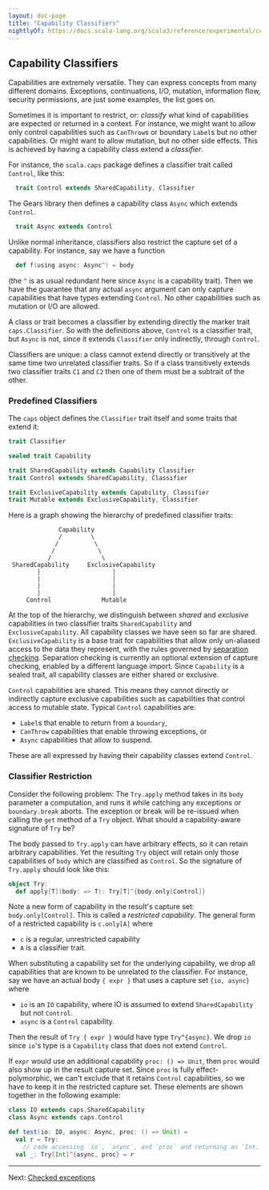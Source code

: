 ```yaml
---
layout: doc-page
title: "Capability Classifiers"
nightlyOf: https://docs.scala-lang.org/scala3/reference/experimental/cc-classifiers.html
---
```


## Capability Classifiers

Capabilities are extremely versatile. They can express concepts from many different domains. Exceptions, continuations, I/O, mutation, information flow, security permissions, are just some examples, the list goes on.

Sometimes it is important to restrict, or: _classify_ what kind of capabilities are expected or returned in a context. For instance, we might want to allow only control capabilities such as `CanThrow`s or boundary `Label`s but no
other capabilities. Or might want to allow mutation, but no other side effects. This is achieved by having a capability class extend a _classifier_.

For instance, the `scala.caps` package defines a classifier trait called `Control`,
like this:
```scala
  trait Control extends SharedCapability, Classifier
```
The Gears library then defines a capability class `Async` which extends `Control`.

```scala
  trait Async extends Control
```
Unlike normal inheritance, classifiers also restrict the capture set of a capability. For instance, say we have a function
```scala
  def f(using async: Async^) = body
```
(the `^` is as usual redundant here since `Async` is a capability trait).
Then we have the guarantee that any actual `async` argument can only capture
capabilities that have types extending `Control`. No other capabilities such as mutation or I/O are allowed.

A class or trait becomes a classifier by extending directly the marker trait
`caps.Classifier`. So with the definitions above, `Control` is a classifier trait, but `Async` is not, since it extends `Classifier` only indirectly, through `Control`.

Classifiers are unique: a class cannot extend directly or transitively at the same time two unrelated classifier traits. So if a class transitively extends two classifier traits `C1` and `C2` then one of them must be a subtrait of the other.

### Predefined Classifiers

The `caps` object defines the `Classifier` trait itself and some traits that extend it:
```scala
trait Classifier

sealed trait Capability

trait SharedCapability extends Capability Classifier
trait Control extends SharedCapability, Classifier

trait ExclusiveCapability extends Capability, Classifier
trait Mutable extends ExclusiveCapability, Classifier
```
Here is a graph showing the hierarchy of predefined classifier traits:
```
              Capability
              /        \
             /          \
            /            \
           /              \
 SharedCapability     ExclusiveCapability
        |                    |
        |                    |
        |                    |
        |                    |
     Control              Mutable
```
At the top of the hierarchy, we distinguish between _shared_ and _exclusive_ capabilities in two classifier traits `SharedCapability` and `ExclusiveCapability`. All capability classes we have seen so far are shared.
`ExclusiveCapability` is a base trait for capabilities that allow only un-aliased access to the data they represent, with the rules governed by [separation checking](cc-separation-checking.md). Separation checking is currently an optional extension of capture checking, enabled by a different language import. Since `Capability` is a sealed trait, all capability classes are either shared or exclusive.

`Control` capabilities are shared. This means they cannot directly or indirectly capture exclusive capabilities such as capabilities that control access to mutable state. Typical `Control` capabilities are:

 - `Label`s that enable to return from a `boundary`,
 - `CanThrow` capabilities that enable throwing exceptions, or
 - `Async` capabilities that allow to suspend.

These are all expressed by having their capability classes extend `Control`.

### Classifier Restriction

Consider the following problem: The `Try.apply` method takes in its `body` parameter a computation, and runs it while catching any exceptions or `boundary.break` aborts. The exception or break will be re-issued when calling
the `get` method of a `Try` object. What should a capability-aware signature of `Try` be?

The body passed to `Try.apply` can have arbitrary effects, so it can retain arbitrary capabilities. Yet the resulting `Try` object will retain only those capabilities of `body` which are classified as `Control`. So the signature of `Try.apply` should look like this:
```scala
object Try:
  def apply[T](body: => T): Try[T]^{body.only[Control]}
```
Note a new form of capability in the result's capture set: `body.only[Control]`. This is called a _restricted capability_. The general form of a restricted capability is
`c.only[A]` where

 - `c` is a regular, unrestricted capability
 - `A` is a classifier trait.

 When substituting a capability set for the underlying capability, we drop all capabilities that are known to be unrelated to the classifier. For instance, say we have an actual body `{ expr }` that uses a capture set `{io, async}` where

 - `io` is an `IO` capability, where IO is assumed to extend `SharedCapability` but not `Control`.
 - `async` is a `Control` capability.

Then the result of `Try { expr }` would have type `Try^{async}`. We drop `io` since
`io`'s type is a `Capability` class that does not extend `Control`.

If `expr` would use an additional capability `proc: () => Unit`, then `proc` would also show up in the result capture set. Since `proc` is fully effect-polymorphic, we can't exclude that it retains `Control` capabilities, so we have to keep it in the restricted capture set. These elements are shown together in the following example:
```scala
class IO extends caps.SharedCapability
class Async extends caps.Control

def test(io: IO, async: Async, proc: () => Unit) =
  val r = Try:
    // code accessing `io`, `async`, and `proc` and returning an `Int.
  val _: Try[Int]^{async, proc} = r
```

---

Next: [Checked exceptions](./cc-checked-exceptions.md)